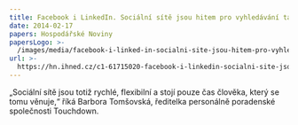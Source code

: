 ```yaml
---
title: Facebook i LinkedIn. Sociální sítě jsou hitem pro vyhledávání talentů
date: 2014-02-17
papers: Hospodářské Noviny
papersLogo: >-
  /images/media/facebook-i-linked-in-socialni-site-jsou-hitem-pro-vyhledavani-talentu/papersLogo.png
url: >-
  https://hn.ihned.cz/c1-61715020-facebook-i-linkedin-socialni-site-jsou-hitem-pro-vyhledavani-talentu
---
```

„Sociální sítě jsou totiž rychlé, flexibilní a stojí pouze čas člověka, který se tomu věnuje,“ říká Barbora Tomšovská, ředitelka personálně poradenské společnosti Touchdown.
